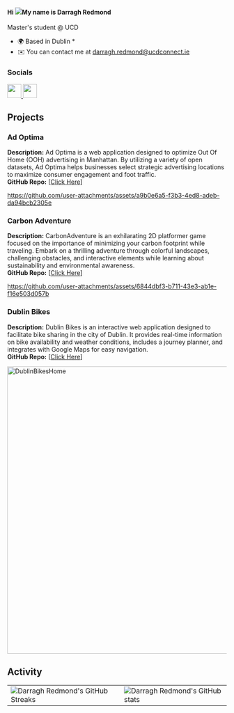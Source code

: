 #### Hi ![](https://user-images.githubusercontent.com/18350557/176309783-0785949b-9127-417c-8b55-ab5a4333674e.gif)My name is Darragh Redmond 
Master's student @ UCD  
* 🌍  Based in Dublin *
* ✉️  You can contact me at [darragh.redmond@ucdconnect.ie](mailto:darragh.redmond@ucdconnect.ie)

### Socials  
 
<p align="left"> <a href="https://www.github.com/DR7439" target="_blank" rel="noreferrer"> <picture> <source media="(prefers-color-scheme: dark)" srcset="https://raw.githubusercontent.com/danielcranney/readme-generator/main/public/icons/socials/github-dark.svg" /> <source media="(prefers-color-scheme: light)" srcset="https://raw.githubusercontent.com/danielcranney/readme-generator/main/public/icons/socials/github.svg" /> <img src="https://raw.githubusercontent.com/danielcranney/readme-generator/main/public/icons/socials/github.svg" width="32" height="32" /> </picture> </a> <a href="https://www.linkedin.com/in/DarraghRedmond" target="_blank" rel="noreferrer"> <picture> <source media="(prefers-color-scheme: dark)" srcset="https://raw.githubusercontent.com/danielcranney/readme-generator/main/public/icons/socials/linkedin-dark.svg" /> <source media="(prefers-color-scheme: light)" srcset="https://raw.githubusercontent.com/danielcranney/readme-generator/main/public/icons/socials/linkedin.svg" /> <img src="https://raw.githubusercontent.com/danielcranney/readme-generator/main/public/icons/socials/linkedin.svg" width="32" height="32" /> </picture> </a></p>

## Projects

### Ad Optima
**Description:** Ad Optima is a web application designed to optimize Out Of Home (OOH) advertising in Manhattan. By utilizing a variety of open datasets, Ad Optima helps businesses select strategic advertising locations to maximize consumer engagement and foot traffic.  
**GitHub Repo:** [[Click Here](https://github.com/DR7439/New-York-App.git)]


https://github.com/user-attachments/assets/a9b0e6a5-f3b3-4ed8-adeb-da94bcb2305e



### Carbon Adventure
**Description:** CarbonAdventure is an exhilarating 2D platformer game focused on the importance of minimizing your carbon footprint while traveling. Embark on a thrilling adventure through colorful landscapes, challenging obstacles, and interactive elements while learning about sustainability and environmental awareness.   
**GitHub Repo:** [[Click Here](https://github.com/DR7439/CarbonAdventure.git)]


https://github.com/user-attachments/assets/6844dbf3-b711-43e3-ab1e-f16e503d057b



### Dublin Bikes
**Description:** Dublin Bikes is an interactive web application designed to facilitate bike sharing in the city of Dublin. It provides real-time information on bike availability and weather conditions, includes a journey planner, and integrates with Google Maps for easy navigation.  
**GitHub Repo:** [[Click Here](https://github.com/DR7439/dublin-bikes-app.git)]

<img width="660" alt="DublinBikesHome" src="https://github.com/user-attachments/assets/5ef54e2c-6456-4a39-afe4-a380ce13e70c"> 

## Activity

<table>
  <tr>
    <td><img src="https://streak-stats.demolab.com?user=DR7439&theme=radical" alt="Darragh Redmond's GitHub Streaks" /></td>
    <td><img src="https://github-readme-stats.vercel.app/api?username=DR7439&show_icons=true&theme=radical" alt="Darragh Redmond's GitHub stats" /></td>
  </tr>
</table>



